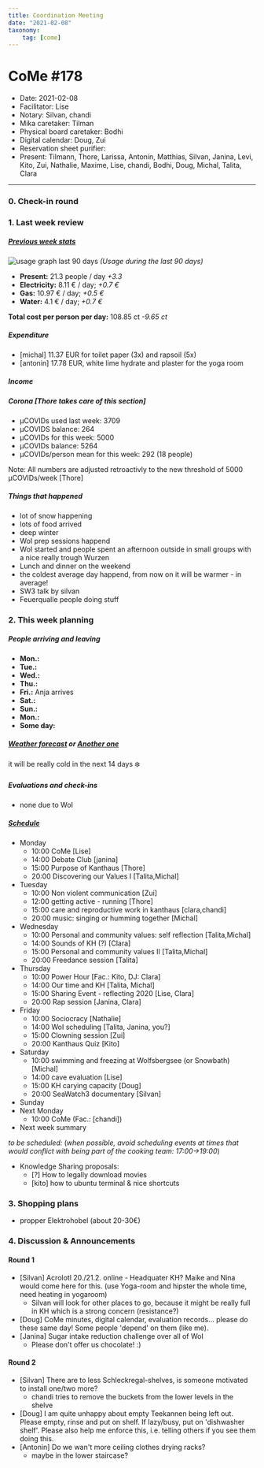 ```yaml
---
title: Coordination Meeting
date: "2021-02-08"
taxonomy:
    tag: [come]
---
```


<!-- CoMe facilitation advice and requirements: https://gitlab.com/kanthaus/kanthaus-governance/-/blob/master/documents/coordinationMeeting/coMeFacilitationAdvice.md -->

# CoMe #178

- Date: 2021-02-08
- Facilitator: Lise
- Notary: Silvan, chandi
- Mika caretaker: Tilman
- Physical board caretaker: Bodhi
- Digital calendar: Doug, Zui
- Reservation sheet purifier:   <!-- i.e. cleaning all reservation sheets directly after CoMe: 70% isopropyl alochol recommended -->
- Present: Tilmann, Thore, Larissa, Antonin, Matthias, Silvan, Janina, Levi, Kito, Zui, Nathalie, Maxime, Lise, chandi, Bodhi, Doug, Michal, Talita, Clara

----

<!-- Minute of silence (?) -->

### 0. Check-in round


### 1. Last week review
##### [Previous week stats](https://cloud.kanthaus.online/apps/files/?dir=/kanthaus-public/resourcesUsed&fileid=146410)

![usage graph last 90 days](https://codi.kanthaus.online/uploads/upload_af5b02c72091611ac9053ce2b647c9d0.png "Usage during the last 90 days")
*(Usage during the last 90 days)*

- **Present:** 21.3 people / day _+3.3_
- **Electricity:** 8.11 € / day; _+0.7 €_
- **Gas:** 10.97 € / day; _+0.5 €_
- **Water:** 4.1 € / day; _+0.7 €_

**Total cost per person per day:** 108.85 ct _-9.65 ct_

##### Expenditure

- [michal] 11.37 EUR for toilet paper (3x) and rapsoil (5x)
- [antonin] 17.78 EUR, white lime hydrate and plaster for the yoga room

##### Income


##### Corona [Thore takes care of this section]

- µCOVIDs used last week: 3709 <!-- sum of last week points -->
- µCOVIDS balance: 264 <!-- right now, before CoMe -->
- µCOVIDs for this week: 5000 <!-- only change at corona meeting -->
- µCOVIDs balance: 5264  <!-- i.e. balance from last week + 5000 -->
- µCOVIDs/person mean for this week: 292 (18 people) <!-- balance / people -->

Note: All numbers are adjusted retroactivly to the new threshold of 5000 µCOVIDs/week [Thore] 

##### Things that happened
- lot of snow happening
- lots of food arrived
- deep winter
- WoI prep sessions happend
- WoI started and people spent an afternoon outside in small groups with a nice really trough Wurzen
- Lunch and dinner on the weekend
- the coldest average day happend, from now on it will be warmer - in average!
- SW3 talk by silvan
- Feuerqualle people doing stuff

### 2. This week planning

##### People arriving and leaving
- **Mon.:** 
- **Tue.:**
- **Wed.:**
- **Thu.:**
- **Fri.:** Anja arrives
- **Sat.:**
- **Sun.:**
- **Mon.:** 
- **Some day:** 

##### [Weather forecast](https://www.meteoblue.com/en/weather/week/wurzen_germany_2805597?day=3) or [Another one](https://www.wetteronline.de/wetter/wurzen)
it will be really cold in the next 14 days :snowflake: 

##### Evaluations and check-ins
- none due to WoI

##### [Schedule](https://cloud.kanthaus.online/apps/calendar/)
<!-- Ja&Ti's availability due to Mika care as of 2021-02-08: 13-16, 60% of the time -->
- Monday
    - 10:00 CoMe [Lise]
    - 14:00 Debate Club [janina]
    - 15:00 Purpose of Kanthaus [Thore]
    - 20:00 Discovering our Values I [Talita,Michal]
- Tuesday
    - 10:00 Non violent communication [Zui]
    - 12:00 getting active - running [Thore]
    - 15:00 care and reproductive work in kanthaus [clara,chandi]
    - 20:00 music: singing or humming together [Michal]
- Wednesday
    - 10:00 Personal and community values: self reflection [Talita,Michal]
    - 14:00 Sounds of KH (?) [Clara]
    - 15:00 Personal and community values II [Talita,Michal]
    - 20:00 Freedance session [Talita]
- Thursday
    - 10:00 Power Hour [Fac.: Kito, DJ: Clara]
    - 14:00 Our time and KH [Talita, Michal]
    - 15:00 Sharing Event - reflecting 2020 [Lise, Clara]
    - 20:00 Rap session [Janina, Clara]
- Friday
    - 10:00 Sociocracy [Nathalie]
    - 14:00 WoI scheduling [Talita, Janina, you?]
    - 15:00 Clowning session [Zui]
    - 20:00 Kanthaus Quiz [Kito]
- Saturday
    - 10:00 swimming and freezing at Wolfsbergsee (or Snowbath) [Michal]
    - 14:00 cave evaluation [Lise]
    - 15:00 KH carying capacity [Doug]
    - 20:00 SeaWatch3 documentary [Silvan]
- Sunday
- Next Monday
  - 10:00 CoMe (Fac.: [chandi])
- Next week summary

_to be scheduled:_
(*when possible, avoid scheduling events at times that would conflict with being part of the cooking team: 17:00->19:00*)

- Knowledge Sharing proposals: <!--https://codi.kanthaus.online/KnowledgeSharingSessions#--> 
  * [?] How to legally download movies
  * [kito] how to ubuntu terminal & nice shortcuts



### 3. Shopping plans
- propper Elektrohobel (about 20-30€)

### 4. Discussion & Announcements

#### Round 1
- [Silvan] Acrolotl 20./21.2. online - Headquater KH? Maike and Nina would come here for this. (use Yoga-room and hipster the whole time, need heating in yogaroom)
    - Silvan will look for other places to go, because it might be really full in KH which is a strong concern (resistance?)
- [Doug] CoMe minutes, digital calendar, evaluation records... please do these same day! Some people 'depend' on them (like me).
- [Janina] Sugar intake reduction challenge over all of WoI
    - Please don't offer us chocolate! :)

#### Round 2
- [Silvan] There are to less Schleckregal-shelves, is someone motivated to install one/two more?
    - chandi tries to remove the buckets from the lower levels in the shelve
- [Doug] I am quite unhappy about empty Teekannen being left out. Please empty, rinse and put on shelf. If lazy/busy, put on 'dishwasher shelf'. Please also help me enforce this, i.e. telling others if you see them doing this.
- [Antonin] Do we wan't more ceiling clothes drying racks?
    - maybe in the lower staircase?
